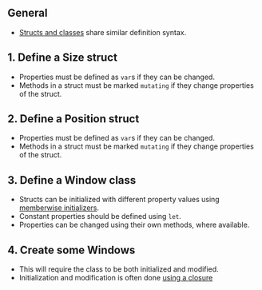 ## General

- [Structs and classes][structs-and-classes] share similar definition syntax.

## 1. Define a Size struct

- Properties must be defined as `var`s if they can be changed.
- Methods in a struct must be marked `mutating` if they change properties of the struct.

## 2. Define a Position struct

- Properties must be defined as `var`s if they can be changed.
- Methods in a struct must be marked `mutating` if they change properties of the struct.

## 3. Define a Window class

- Structs can be initialized with different property values using [memberwise initializers][memberwise-initializers].
- Constant properties should be defined using `let`.
- Properties can be changed using their own methods, where available.

## 4. Create some Windows

- This will require the class to be both initialized and modified.
- Initialization and modification is often done [using a closure][initializing-via-closure]

[structs-and-classes]: https://docs.swift.org/swift-book/LanguageGuide/ClassesAndStructures.html
[memberwise-initializers]: https://docs.swift.org/swift-book/LanguageGuide/ClassesAndStructures.html#ID87
[initializing-via-closure]: https://docs.swift.org/swift-book/LanguageGuide/Initialization.html#ID232
